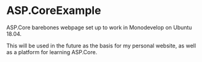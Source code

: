 # ASP.CoreExample
ASP.Core barebones webpage set up to work in Monodevelop on Ubuntu 18.04.

This will be used in the future as the basis for my personal website, as well as a platform for learning ASP.Core.
